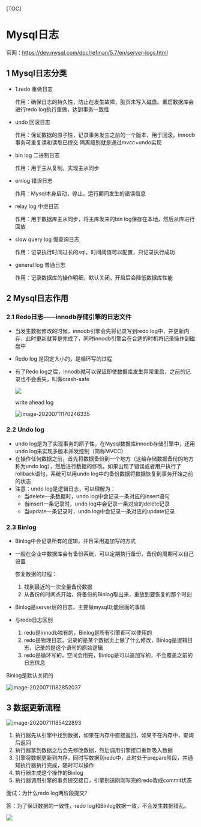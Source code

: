 [TOC]

# Mysql日志

官网：https://dev.mysql.com/doc/refman/5.7/en/server-logs.html

## 1 Mysql日志分类

- 1.redo 重做日志

  作用：确保日志的持久性，防止在发生故障，脏页未写入磁盘。重启数据库会进行redo log执行重做，达到事务一致性

- undo 回滚日志

  作用：保证数据的原子性，记录事务发生之前的一个版本，用于回滚，innodb事务可重复读和读取已提交 隔离级别就是通过mvcc+undo实现

- bin log 二进制日志

  作用：用于主从复制，实现主从同步

- errlog 错误日志

  作用：Mysql本身启动，停止，运行期间发生的错误信息

- relay log 中继日志

  作用：用于数据库主从同步，将主库发来的bin log保存在本地，然后从库进行回放

- slow query log 慢查询日志

  作用：记录执行时间过长的sql，时间阈值可以配置，只记录执行成功

- general log 普通日志

  作用：记录数据库的操作明细，默认关闭，开启后会降低数据库性能

## 2 Mysql日志作用

### 2.1 Redo日志——innodb存储引擎的日志文件

- 当发生数据修改的时候，innodb引擎会先将记录写到redo log中，并更新内存，此时更新就算是完成了，同时innodb引擎会在合适的时机将记录操作到磁盘中

- Redo log 是固定大小的，是循环写的过程

- 有了Redo log之后，innodb就可以保证即使数据库发生异常重启，之前的记录也不会丢失，叫做crash-safe

  ![](https://yeyangshu-picgo.oss-cn-shanghai.aliyuncs.com/img/20200711165713.png)

  write ahead log

  ![image-20200711170246335](https://yeyangshu-picgo.oss-cn-shanghai.aliyuncs.com/img/20200711170246.png)

### 2.2 Undo log

- undo log是为了实现事务的原子性，在Mysql数据库innodb存储引擎中，还用undo log来实现多版本并发控制（简称MVCC）
- 在操作任何数据之前，首先将数据备份到一个地方（这给存储数据备份的地方称为undo log），然后进行数据的修改。如果出现了错误或者用户执行了rollback语句，系统可以用undo log中的备份数据将数据恢复到事务开始之前的状态
- 注意：undo log是逻辑日志，可以理解为：
  - 当delete一条数据时，undo log中会记录一条对应的insert语句
  - 当insert一条记录时，undo log中会记录一条对应的delete记录
  - 当update一条记录时，undo log中会记录一条对应的update记录

### 2.3 Binlog

- Binlog中会记录所有的逻辑，并且采用追加写的方式

- 一般在企业中数据库会有备份系统，可以定期执行备份，备份的周期可以自己设置

  恢复数据的过程：

  1. 找到最近的一次全量备份数据
  2. 从备份的时间点开始，将备份的Binlog取出来，重放到要恢复的那个时刻

- Binlog是server层的日志，主要做mysql功能层面的事情
- 与redo日志区别
  1. redo是innodb独有的，Binlog是所有引擎都可以使用的
  2. redo是物理日志，记录的是某个数据页上做了什么修改，Binlog是逻辑日志，记录的是这个语句的原始逻辑
  3. redo是循环写的，空间会用完，Binlog是可以追加写的，不会覆盖之前的日志信息

Binlog是默认关闭的

![image-20200711182852037](https://yeyangshu-picgo.oss-cn-shanghai.aliyuncs.com/img/20200711182852.png)

## 3 数据更新流程

![image-20200711185422893](https://yeyangshu-picgo.oss-cn-shanghai.aliyuncs.com/img/20200711185422.png)

1. 执行器先从引擎中找到数据，如果在内存中直接返回，如果不在内存中，查询后返回
2. 执行器拿到数据之后会先修改数据，然后调用引擎接口重新吸入数据
3. 引擎将数据更新到内存，同时写数据到redo中，此时处于prepare阶段，并通知执行器执行完成，随时可以操作
4. 执行器生成这个操作的Binlog
5. 执行器调用引擎的事务提交接口，引擎别送刚刚写完的redo改成commit状态



面试：为什么redo log两阶段提交?

答：为了保证数据的一致性，redo log和Binlog数据一致，不会发生数据错乱。

![](https://yeyangshu-picgo.oss-cn-shanghai.aliyuncs.com/img/20200711190534.png)

